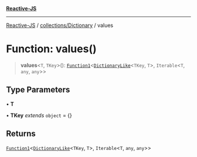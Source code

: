 [**Reactive-JS**](../../../README.md)

***

[Reactive-JS](../../../README.md) / [collections/Dictionary](../README.md) / values

# Function: values()

> **values**\<`T`, `TKey`\>(): [`Function1`](../../../functions/type-aliases/Function1.md)\<[`DictionaryLike`](../../interfaces/DictionaryLike.md)\<`TKey`, `T`\>, `Iterable`\<`T`, `any`, `any`\>\>

## Type Parameters

• **T**

• **TKey** *extends* `object` = \{\}

## Returns

[`Function1`](../../../functions/type-aliases/Function1.md)\<[`DictionaryLike`](../../interfaces/DictionaryLike.md)\<`TKey`, `T`\>, `Iterable`\<`T`, `any`, `any`\>\>
